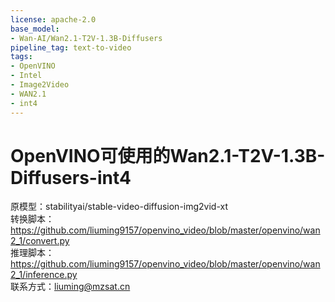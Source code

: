 ```yaml
---
license: apache-2.0
base_model:
- Wan-AI/Wan2.1-T2V-1.3B-Diffusers
pipeline_tag: text-to-video
tags:
- OpenVINO
- Intel
- Image2Video
- WAN2.1
- int4
---
```

# OpenVINO可使用的Wan2.1-T2V-1.3B-Diffusers-int4
原模型：stabilityai/stable-video-diffusion-img2vid-xt  
转换脚本：https://github.com/liuming9157/openvino_video/blob/master/openvino/wan2_1/convert.py   
推理脚本：https://github.com/liuming9157/openvino_video/blob/master/openvino/wan2_1/inference.py  
联系方式：liuming@mzsat.cn  